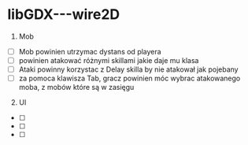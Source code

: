 # libGDX---wire2D

1. Mob
  - [ ] Mob powinien utrzymac dystans od playera
  - [ ] powinien atakować różnymi skillami jakie daje mu klasa
  - [ ] Ataki powinny korzystac z Delay skilla by nie atakował jak pojebany
  - [ ] za pomoca klawisza Tab, gracz powinien móc wybrac atakowanego moba, z mobów które są w zasięgu
  
2. UI
  - [ ] 
  - [ ] 
  - [ ] 
